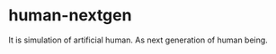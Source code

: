 human-nextgen
=============
It is simulation of artificial human. As next generation of human being.
